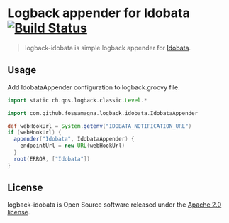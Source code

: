 # Logback appender for Idobata [![Build Status][travis-image]][travis-url]

> logback-idobata is simple logback appender for [Idobata](https://idobata.io/).

## Usage

Add IdobataAppender configuration to logback.groovy file.

```groovy
import static ch.qos.logback.classic.Level.*

import com.github.fossamagna.logback.idobata.IdobataAppender

def webHookUrl = System.getenv("IDOBATA_NOTIFICATION_URL")
if (webHookUrl) {
  appender("Idobata", IdobataAppender) {
    endpointUrl = new URL(webHookUrl)
  }
  root(ERROR, ["Idobata"])
}
```

## License
logback-idobata is Open Source software released under the [Apache 2.0 license](http://www.apache.org/licenses/LICENSE-2.0.html).

[travis-image]: https://travis-ci.org/fossamagna/logback-idobata.svg?branch=master
[travis-url]: https://travis-ci.org/fossamagna/logback-idobata
